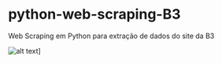 # python-web-scraping-B3
Web Scraping em Python para extração de dados do site da B3


![alt text](https://i.imgur.com/lupRQJG.png)]
